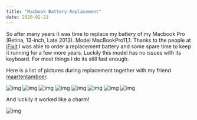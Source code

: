 ```yaml
---
title: "Macbook Battery Replacement"
date: 2020-02-23
---
```


So after many years it was time to replace my battery of my Macbook Pro 
(Retina, 13-inch, Late 2013). Model MacBookPro11,1. Thanks to the people at [iFixit](https://www.ifixit.com/) I was 
able to order a replacement battery and some spare time to keep it running for a few more
years. Luckily this model has no issues with its keyboard. For most things I do its still fast enough.

Here is a list of pictures during replacement together with my friend [maartentamboer](https://github.com/maartentamboer).

![img](/images/macbook-battery-replacement/IMG_0179.jpg)
![img](/images/macbook-battery-replacement/IMG_0180.jpg)
![img](/images/macbook-battery-replacement/IMG_0187.jpg)
![img](/images/macbook-battery-replacement/IMG_0189.JPG)
![img](/images/macbook-battery-replacement/IMG_0199.jpg)
![img](/images/macbook-battery-replacement/IMG_0202.jpg)
![img](/images/macbook-battery-replacement/IMG_0206.jpg)
![img](/images/macbook-battery-replacement/IMG_0208.jpg)

And luckily it worked like a charm!

![img](/images/macbook-battery-replacement/charging-cycles-screenshot.png)
